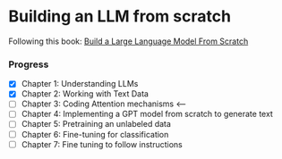 # Building an LLM from scratch

Following this book: [Build a Large Language Model From Scratch](https://www.manning.com/books/build-a-large-language-model-from-scratch)

### Progress

- [x] Chapter 1: Understanding LLMs  
- [x] Chapter 2: Working with Text Data  
- [ ] Chapter 3: Coding Attention mechanisms  <--
- [ ] Chapter 4: Implementing a GPT model from scratch to generate text
- [ ] Chapter 5: Pretraining an unlabeled data
- [ ] Chapter 6: Fine-tuning for classification
- [ ] Chapter 7: Fine tuning to follow instructions 
